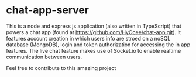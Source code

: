 # chat-app-server
This is a node and express js application (also written in TypeScript) that powers a chat app (found at https://github.com/HyOcee/chat-app.git).
It features account creation in which users info are stroed on a noSQL database (MongoDB), login and token authorization for accessing the in app features.
The live chat feature makes use of Socket.io to enable realtime communication between users.

Feel free to contribute to this amazing project
